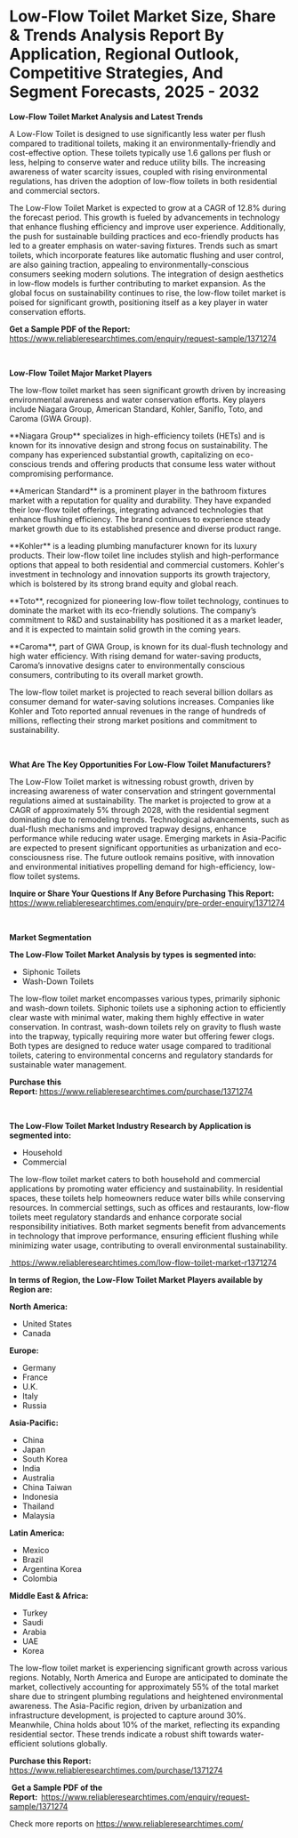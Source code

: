 <p><h1>Low-Flow Toilet Market Size, Share & Trends Analysis Report By Application, Regional Outlook, Competitive Strategies, And Segment Forecasts, 2025 - 2032</h1></p><p><strong>Low-Flow Toilet Market Analysis and Latest Trends</strong></p>
<p><p>A Low-Flow Toilet is designed to use significantly less water per flush compared to traditional toilets, making it an environmentally-friendly and cost-effective option. These toilets typically use 1.6 gallons per flush or less, helping to conserve water and reduce utility bills. The increasing awareness of water scarcity issues, coupled with rising environmental regulations, has driven the adoption of low-flow toilets in both residential and commercial sectors.</p><p>The Low-Flow Toilet Market is expected to grow at a CAGR of 12.8% during the forecast period. This growth is fueled by advancements in technology that enhance flushing efficiency and improve user experience. Additionally, the push for sustainable building practices and eco-friendly products has led to a greater emphasis on water-saving fixtures. Trends such as smart toilets, which incorporate features like automatic flushing and user control, are also gaining traction, appealing to environmentally-conscious consumers seeking modern solutions. The integration of design aesthetics in low-flow models is further contributing to market expansion. As the global focus on sustainability continues to rise, the low-flow toilet market is poised for significant growth, positioning itself as a key player in water conservation efforts.</p></p>
<p><strong>Get a Sample PDF of the Report:&nbsp;</strong> <a href="https://www.reliableresearchtimes.com/enquiry/request-sample/1371274?utm_campaign=3028&utm_medium=2&utm_source=Github&utm_content=ia&utm_term=22032025&utm_id=low-flow-toilet">https://www.reliableresearchtimes.com/enquiry/request-sample/1371274</a></p>
<p>&nbsp;</p>
<p><strong>Low-Flow Toilet Major Market Players</strong></p>
<p><p>The low-flow toilet market has seen significant growth driven by increasing environmental awareness and water conservation efforts. Key players include Niagara Group, American Standard, Kohler, Saniflo, Toto, and Caroma (GWA Group). </p><p>**Niagara Group** specializes in high-efficiency toilets (HETs) and is known for its innovative design and strong focus on sustainability. The company has experienced substantial growth, capitalizing on eco-conscious trends and offering products that consume less water without compromising performance. </p><p>**American Standard** is a prominent player in the bathroom fixtures market with a reputation for quality and durability. They have expanded their low-flow toilet offerings, integrating advanced technologies that enhance flushing efficiency. The brand continues to experience steady market growth due to its established presence and diverse product range.</p><p>**Kohler** is a leading plumbing manufacturer known for its luxury products. Their low-flow toilet line includes stylish and high-performance options that appeal to both residential and commercial customers. Kohler's investment in technology and innovation supports its growth trajectory, which is bolstered by its strong brand equity and global reach.</p><p>**Toto**, recognized for pioneering low-flow toilet technology, continues to dominate the market with its eco-friendly solutions. The company’s commitment to R&D and sustainability has positioned it as a market leader, and it is expected to maintain solid growth in the coming years.</p><p>**Caroma**, part of GWA Group, is known for its dual-flush technology and high water efficiency. With rising demand for water-saving products, Caroma’s innovative designs cater to environmentally conscious consumers, contributing to its overall market growth.</p><p>The low-flow toilet market is projected to reach several billion dollars as consumer demand for water-saving solutions increases. Companies like Kohler and Toto reported annual revenues in the range of hundreds of millions, reflecting their strong market positions and commitment to sustainability.</p></p>
<p>&nbsp;</p>
<p><strong>What Are The Key Opportunities For Low-Flow Toilet Manufacturers?</strong></p>
<p><p>The Low-Flow Toilet market is witnessing robust growth, driven by increasing awareness of water conservation and stringent governmental regulations aimed at sustainability. The market is projected to grow at a CAGR of approximately 5% through 2028, with the residential segment dominating due to remodeling trends. Technological advancements, such as dual-flush mechanisms and improved trapway designs, enhance performance while reducing water usage. Emerging markets in Asia-Pacific are expected to present significant opportunities as urbanization and eco-consciousness rise. The future outlook remains positive, with innovation and environmental initiatives propelling demand for high-efficiency, low-flow toilet systems.</p></p>
<p><strong>Inquire or Share Your Questions If Any Before Purchasing This Report:</strong> <a href="https://www.reliableresearchtimes.com/enquiry/pre-order-enquiry/1371274?utm_campaign=3028&utm_medium=2&utm_source=Github&utm_content=ia&utm_term=22032025&utm_id=low-flow-toilet">https://www.reliableresearchtimes.com/enquiry/pre-order-enquiry/1371274</a></p>
<p>&nbsp;</p>
<p><strong>Market Segmentation</strong></p>
<p><strong>The Low-Flow Toilet Market Analysis by types is segmented into:</strong></p>
<p><ul><li>Siphonic Toilets</li><li>Wash-Down Toilets</li></ul></p>
<p><p>The low-flow toilet market encompasses various types, primarily siphonic and wash-down toilets. Siphonic toilets use a siphoning action to efficiently clear waste with minimal water, making them highly effective in water conservation. In contrast, wash-down toilets rely on gravity to flush waste into the trapway, typically requiring more water but offering fewer clogs. Both types are designed to reduce water usage compared to traditional toilets, catering to environmental concerns and regulatory standards for sustainable water management.</p></p>
<p><strong>Purchase this Report:&nbsp;</strong><a href="https://www.reliableresearchtimes.com/purchase/1371274?utm_campaign=3028&utm_medium=2&utm_source=Github&utm_content=ia&utm_term=22032025&utm_id=low-flow-toilet">https://www.reliableresearchtimes.com/purchase/1371274</a></p>
<p>&nbsp;</p>
<p><strong>The Low-Flow Toilet Market Industry Research by Application is segmented into:</strong></p>
<p><ul><li>Household</li><li>Commercial</li></ul></p>
<p><p>The low-flow toilet market caters to both household and commercial applications by promoting water efficiency and sustainability. In residential spaces, these toilets help homeowners reduce water bills while conserving resources. In commercial settings, such as offices and restaurants, low-flow toilets meet regulatory standards and enhance corporate social responsibility initiatives. Both market segments benefit from advancements in technology that improve performance, ensuring efficient flushing while minimizing water usage, contributing to overall environmental sustainability.</p></p>
<p><a href="https://www.reliableresearchtimes.com/low-flow-toilet-market-r1371274?utm_campaign=3028&utm_medium=2&utm_source=Github&utm_content=ia&utm_term=22032025&utm_id=low-flow-toilet">&nbsp;https://www.reliableresearchtimes.com/low-flow-toilet-market-r1371274</a></p>
<p><strong>In terms of Region, the Low-Flow Toilet Market Players available by Region are:</strong></p>
<p>
    <p> <strong> North America: </strong>
        <ul>
            <li>United States</li>
            <li>Canada</li>
        </ul>
        </p> 
    <p> <strong> Europe: </strong>
        <ul>
            <li>Germany</li>
            <li>France</li>
            <li>U.K.</li>
            <li>Italy</li>
            <li>Russia</li>
        </ul>
        </p> 
    <p> <strong> Asia-Pacific: </strong>
        <ul>
            <li>China</li>
            <li>Japan</li>
            <li>South Korea</li>
            <li>India</li>
            <li>Australia</li>
            <li>China Taiwan</li>
            <li>Indonesia</li>
            <li>Thailand</li>
            <li>Malaysia</li>
        </ul>
        </p> 
    <p> <strong> Latin America: </strong>
        <ul>
            <li>Mexico</li>
            <li>Brazil</li>
            <li>Argentina Korea</li>
            <li>Colombia</li>
        </ul>
        </p> 
    <p> <strong> Middle East & Africa: </strong>
        <ul>
            <li>Turkey</li>
            <li>Saudi</li>
            <li>Arabia</li>
            <li>UAE</li>
            <li>Korea</li>
        </ul>
    </p>
    </p>
<p><p>The low-flow toilet market is experiencing significant growth across various regions. Notably, North America and Europe are anticipated to dominate the market, collectively accounting for approximately 55% of the total market share due to stringent plumbing regulations and heightened environmental awareness. The Asia-Pacific region, driven by urbanization and infrastructure development, is projected to capture around 30%. Meanwhile, China holds about 10% of the market, reflecting its expanding residential sector. These trends indicate a robust shift towards water-efficient solutions globally.</p></p>
<p><strong>Purchase this Report: </strong><a href="https://www.reliableresearchtimes.com/purchase/1371274?utm_campaign=3028&utm_medium=2&utm_source=Github&utm_content=ia&utm_term=22032025&utm_id=low-flow-toilet">https://www.reliableresearchtimes.com/purchase/1371274</a></p>
<p>&nbsp;<strong>Get a Sample PDF of the Report:&nbsp;&nbsp;</strong><a href="https://www.reliableresearchtimes.com/enquiry/request-sample/1371274?utm_campaign=3028&utm_medium=2&utm_source=Github&utm_content=ia&utm_term=22032025&utm_id=low-flow-toilet">https://www.reliableresearchtimes.com/enquiry/request-sample/1371274</a></p>
<p><strong></strong></p>
<p>Check more reports on <a href="https://www.reliableresearchtimes.com/?utm_campaign=3028&utm_medium=2&utm_source=Github&utm_content=ia&utm_term=22032025&utm_id=low-flow-toilet">https://www.reliableresearchtimes.com/</a></p>